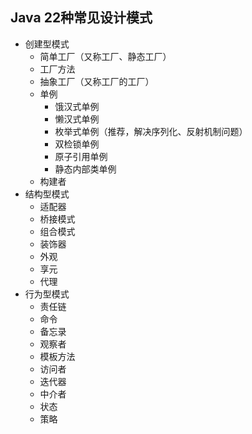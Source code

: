 ## Java 22种常见设计模式
* 创建型模式
  * 简单工厂（又称工厂、静态工厂）
  * 工厂方法
  * 抽象工厂（又称工厂的工厂）
  * 单例
    * 饿汉式单例
    * 懒汉式单例
    * 枚举式单例（推荐，解决序列化、反射机制问题）
    * 双检锁单例
    * 原子引用单例
    * 静态内部类单例
  * 构建者
* 结构型模式
  * 适配器
  * 桥接模式
  * 组合模式
  * 装饰器
  * 外观
  * 享元
  * 代理
* 行为型模式
  * 责任链
  * 命令
  * 备忘录
  * 观察者
  * 模板方法
  * 访问者
  * 迭代器
  * 中介者
  * 状态
  * 策略
